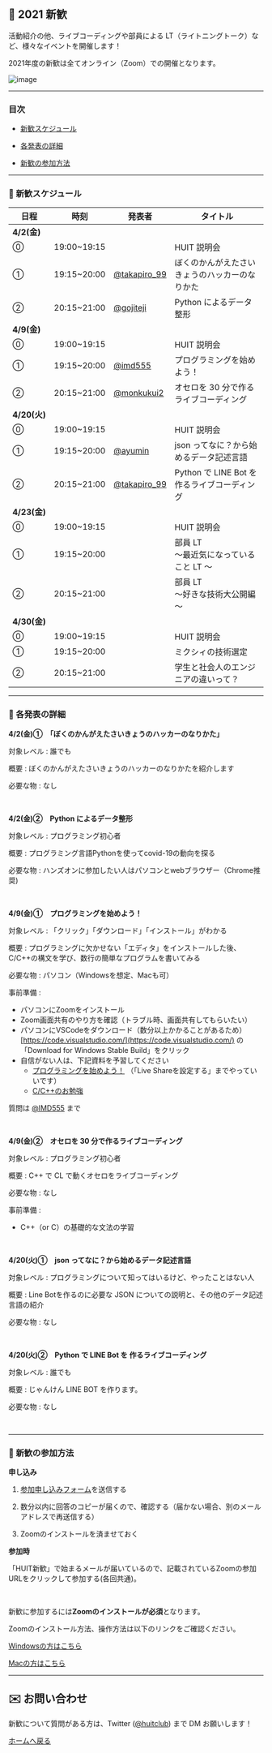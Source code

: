 ## 🎉 2021 新歓

活動紹介の他、ライブコーディングや部員による LT（ライトニングトーク）など、様々なイベントを開催します！

2021年度の新歓は全てオンライン（Zoom）での開催となります。

![image]({{site.baseurl}}/WelcomePartySchedule.png)

<!--各セッションは日本語で行われます。-->

<!-- ↑english page なかったらいらん -->

---

### 目次

- [新歓スケジュール](#schedule)

- [各発表の詳細](#detail)

- [新歓の参加方法](#join)

---

<!-- ページ内遷移用のaタグ -->
<a id="schedule"></a>

### 📅 新歓スケジュール

| 日程         | 時刻        | 発表者                                          | タイトル                                       |
| ------------ | ----------- | ----------------------------------------------- | ---------------------------------------------- |
| **4/2(金)**  |             |                                                 |                                                |
| ⓪            | 19:00~19:15 |                                                 | HUIT 説明会                                    |
| ①            | 19:15~20:00 | [@takapiro_99](https://twitter.com/takapiro_99) | ぼくのかんがえたさいきょうのハッカーのなりかた |
| ②            | 20:15~21:00 | [@gojiteji](https://twitter.com/gojiteji)       | Python によるデータ整形                        |
| **4/9(金)**  |
| ⓪            | 19:00~19:15 |                                                 | HUIT 説明会                                    |
| ①            | 19:15~20:00 | [@imd555](https://twitter.com/imd555)           | プログラミングを始めよう！                 |
| ②            | 20:15~21:00 | [@monkukui2](https://twitter.com/monkukui2)     | オセロを 30 分で作るライブコーディング         |
| **4/20(火)** |
| ⓪            | 19:00~19:15 |                                                 | HUIT 説明会                                    |
| ①            | 19:15~20:00 | [@ayumin](https://twiiter.com/shoumoji)         | json ってなに？から始めるデータ記述言語    |
| ②            | 20:15~21:00 | [@takapiro_99](https://twitter.com/takapiro_99) | Python で LINE Bot を 作るライブコーディング    |
| **4/23(金)** |
| ⓪            | 19:00~19:15 |                                                 | HUIT 説明会                                   |
| ①            | 19:15~20:00 |                                                 | 部員 LT<br/>～最近気になっていること LT ～     |
| ②            | 20:15~21:00 |                                                 | 部員 LT<br/>～好きな技術大公開編～             |
| **4/30(金)** |
| ⓪            | 19:00~19:15 |                                                 | HUIT 説明会                                    |
| ①            | 19:15~20:00 |                                                 | ミクシィの技術選定                              |
| ②            | 20:15~21:00 |                                                 | 学生と社会人のエンジニアの違いって？             |

---

<!-- ページ内遷移用のaタグ -->
<a id="detail"></a>

### 📘 各発表の詳細

**4/2(金)①　「ぼくのかんがえたさいきょうのハッカーのなりかた」**

対象レベル : 誰でも

概要 : ぼくのかんがえたさいきょうのハッカーのなりかたを紹介します

必要な物 : なし

<br>

**4/2(金)②　Python によるデータ整形**

対象レベル : プログラミング初心者

概要 : プログラミング言語Pythonを使ってcovid-19の動向を探る

必要な物 : ハンズオンに参加したい人はパソコンとwebブラウザー（Chrome推奨)

<br>

**4/9(金)①　プログラミングを始めよう！**

対象レベル : 「クリック」「ダウンロード」「インストール」がわかる

概要 : プログラミングに欠かせない「エディタ」をインストールした後、C/C++の構文を学び、数行の簡単なプログラムを書いてみる

必要な物 : パソコン（Windowsを想定、Macも可）

事前準備 :

- パソコンにZoomをインストール
- Zoom画面共有のやり方を確認（トラブル時、画面共有してもらいたい）
- パソコンにVSCodeをダウンロード（数分以上かかることがあるため）
[https://code.visualstudio.com/](https://code.visualstudio.com/) の「Download for Windows  Stable Build」をクリック
- 自信がない人は、下記資料を予習してください
    - [プログラミングを始めよう！](https://hackmd.io/@9FXP0EyLTGiGJ7XgTi_1tQ/ry8jylPE_) （「Live Shareを設定する」までやっていいです）
    - [C/C++のお勉強](https://hackmd.io/@9FXP0EyLTGiGJ7XgTi_1tQ/HkuLiXw4_)

質問は [@IMD555](https://twitter.com/IMD555?s=20) まで

<br>

**4/9(金)②　オセロを 30 分で作るライブコーディング**

対象レベル : プログラミング初心者

概要 : C++ で CL で動くオセロをライブコーディング

必要な物 : なし

事前準備 :

-  C++（or C）の基礎的な文法の学習

<br>

**4/20(火)①　json ってなに？から始めるデータ記述言語**

対象レベル : プログラミングについて知ってはいるけど、やったことはない人

概要 : Line Botを作るのに必要な JSON についての説明と、その他のデータ記述言語の紹介

必要な物 : なし

<br>

**4/20(火)②　Python で LINE Bot を 作るライブコーディング**

対象レベル : 誰でも

概要 : じゃんけん LINE BOT を作ります。<!--（仮）その様子をライブ配信します。-->

必要な物 : なし

<br>

---

<!-- ページ内遷移用のaタグ -->
<a id="join"></a>

### 📝 新歓の参加方法

**申し込み**

1. <a href="https://forms.gle/QFouk7eM2FJ62ZDB6" target="_blank" rel="noopener noreferrer">参加申し込みフォーム</a>を送信する

2. 数分以内に回答のコピーが届くので、確認する（届かない場合、別のメールアドレスで再送信する）

3. Zoomのインストールを済ませておく

**参加時**

「HUIT新歓」で始まるメールが届いているので、記載されているZoomの参加URLをクリックして参加する(各回共通)。

<br>

新歓に参加するには**Zoomのインストールが必須**となります。

Zoomのインストール方法、操作方法は以下のリンクをご確認ください。 

[Windowsの方はこちら](https://www.fortune-factory.net/2020/07/zoom-pc-1)

[Macの方はこちら](https://yogashare.info/blog/zoom-macbook-2/)

---

## ✉️ お問い合わせ

新歓について質問がある方は、Twitter ([@huitclub](https://twitter.com/huitgroup)) まで DM お願いします！

[ホームへ戻る]({{site.baseurl}}/)